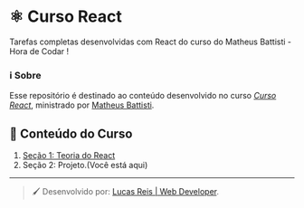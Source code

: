 # :atom_symbol: Curso React
Tarefas completas desenvolvidas com React do curso do Matheus Battisti - Hora de Codar
!


### :information_source: Sobre
Esse repositório é destinado ao conteúdo desenvolvido no curso *[Curso React](https://www.youtube.com/watch?v=FXqX7oof0I4&list=PLnDvRpP8BneyVA0SZ2okm-QBojomniQVO&index=1&ab_channel=MatheusBattisti-HoradeCodar)*, 
ministrado por [Matheus Battisti](https://www.udemy.com/user/matheus-battisti/).

## :bookmark_tabs: Conteúdo do Curso
1. [Seção 1: Teoria do React](https://github.com/LucasReisV1337/react-study)
2. Seção 2: Projeto.(Você está aqui)


---
> :paintbrush: Desenvolvido por: [Lucas Reis | Web Developer](https://github.com/LucasReisV1337).
